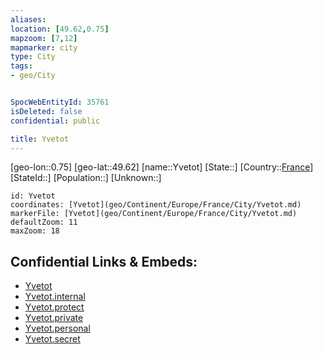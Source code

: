 ```yaml
---
aliases: 
location: [49.62,0.75]
mapzoom: [7,12] 
mapmarker: city 
type: City
tags:
- geo/City


SpocWebEntityId: 35761
isDeleted: false
confidential: public

title: Yvetot
---
```

[geo-lon::0.75]
[geo-lat::49.62]
[name::Yvetot]
[State::]
[Country::[France](geo/Continent/Europe/France.md)]
[StateId::]
[Population::]
[Unknown::]


```leaflet
id: Yvetot
coordinates: [Yvetot](geo/Continent/Europe/France/City/Yvetot.md)
markerFile: [Yvetot](geo/Continent/Europe/France/City/Yvetot.md)
defaultZoom: 11 
maxZoom: 18
```


## Confidential Links & Embeds: 
- [Yvetot](../../../../../../_public/geo/Continent/Europe/France/City/Yvetot.md) 
- [Yvetot.internal](../../../../../../_internal/geo/Continent/Europe/France/City/Yvetot.internal.md) 
- [Yvetot.protect](../../../../../../_protect/geo/Continent/Europe/France/City/Yvetot.protect.md) 
- [Yvetot.private](../../../../../../_private/geo/Continent/Europe/France/City/Yvetot.private.md) 
- [Yvetot.personal](../../../../../../_personal/geo/Continent/Europe/France/City/Yvetot.personal.md) 
- [Yvetot.secret](../../../../../../_secret/geo/Continent/Europe/France/City/Yvetot.secret.md) 
